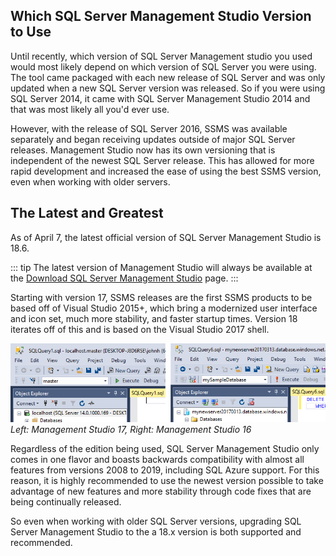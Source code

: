 

## Which SQL Server Management Studio Version to Use

Until recently, which version of SQL Server Management studio you used would
most likely depend on which version of SQL Server you were using. The tool
came packaged with each new release of SQL Server and was only updated
when a new SQL Server version was released. So if you were using SQL Server 2014,
it came with SQL Server Management Studio 2014 and that was most likely all you'd ever use.

However, with the release of SQL Server 2016, SSMS was available separately
and began receiving updates outside of major SQL Server releases. Management Studio
now has its own versioning that is independent of the newest SQL Server release. This has
allowed for more rapid development and increased the ease of using the best SSMS version,
even when working with older servers.

## The Latest and Greatest

As of April 7, the latest official version of SQL Server Management Studio is 18.6. 

::: tip
The latest version of Management Studio will always be available at the [Download SQL Server Management Studio](https://docs.microsoft.com/en-us/sql/ssms/download-sql-server-management-studio-ssms) page.
::: 

Starting with version 17, SSMS releases are the first SSMS products to be based off of Visual Studio 2015+,
which bring a modernized user interface and icon set, much more stability, and faster
startup times. Version 18 iterates off of this and is based on the Visual Studio 2017 shell. 

![New vs Old SQL Server Management Studio](/new_vs_old_ssms.png)
*Left: Management Studio 17, Right: Management Studio 16*


Regardless of the edition being used, SQL Server Management Studio only comes in one flavor
and boasts backwards compatibility with almost all features from versions 2008 to 2019, including SQL Azure support. For this reason, it is highly recommended to use the newest version possible to take advantage of new features and more stability through code fixes that are being continually released.

So even when working with older SQL Server versions, upgrading SQL Server Management Studio
to the a 18.x version is both supported and recommended.

<br/>
<br/>
